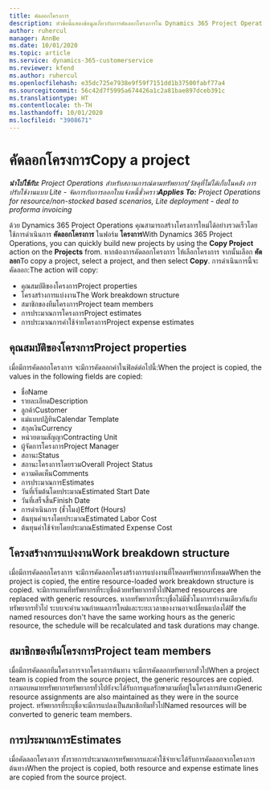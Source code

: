 ```yaml
---
title: คัดลอกโครงการ
description: หัวข้อนี้แสดงข้อมูลเกี่ยวกับการคัดลอกโครงการใน Dynamics 365 Project Operations
author: ruhercul
manager: AnnBe
ms.date: 10/01/2020
ms.topic: article
ms.service: dynamics-365-customerservice
ms.reviewer: kfend
ms.author: ruhercul
ms.openlocfilehash: e35dc725e7938e9f59f7151dd1b37500fabf77a4
ms.sourcegitcommit: 56c42d7f5995a674426a1c2a81bae897dceb391c
ms.translationtype: HT
ms.contentlocale: th-TH
ms.lasthandoff: 10/01/2020
ms.locfileid: "3908671"
---
```

# <a name="copy-a-project"></a><span data-ttu-id="629fb-103">คัดลอกโครงการ</span><span class="sxs-lookup"><span data-stu-id="629fb-103">Copy a project</span></span>

<span data-ttu-id="629fb-104">_**นำไปใช้กับ:** Project Operations สำหรับสถานการณ์ตามทรัพยากร/วัสดุที่ไม่ได้เก็บในคลัง การปรับใช้งานแบบ Lite - จัดการกับการออกใบแจ้งหนี้ชั่วคราว_</span><span class="sxs-lookup"><span data-stu-id="629fb-104">_**Applies To:** Project Operations for resource/non-stocked based scenarios, Lite deployment - deal to proforma invoicing_</span></span>

<span data-ttu-id="629fb-105">ด้วย Dynamics 365 Project Operations คุณสามารถสร้างโครงการใหม่ได้อย่างรวดเร็วโดยใช้การดำเนินการ **คัดลอกโครงการ** ในฟอร์ม **โครงการ**</span><span class="sxs-lookup"><span data-stu-id="629fb-105">With Dynamics 365 Project Operations, you can quickly build new projects by using the **Copy Project** action on the **Projects** from.</span></span> <span data-ttu-id="629fb-106">หากต้องการคัดลอกโครงการ ให้เลือกโครงการ จากนั้นเลือก **คัดลอก**</span><span class="sxs-lookup"><span data-stu-id="629fb-106">To copy a project, select a project, and then select **Copy**.</span></span> <span data-ttu-id="629fb-107">การดำเนินการนี้จะคัดลอก:</span><span class="sxs-lookup"><span data-stu-id="629fb-107">The action will copy:</span></span>

- <span data-ttu-id="629fb-108">คุณสมบัติของโครงการ</span><span class="sxs-lookup"><span data-stu-id="629fb-108">Project properties</span></span>
- <span data-ttu-id="629fb-109">โครงสร้างการแบ่งงาน</span><span class="sxs-lookup"><span data-stu-id="629fb-109">The Work breakdown structure</span></span>
- <span data-ttu-id="629fb-110">สมาชิกของทีมโครงการ</span><span class="sxs-lookup"><span data-stu-id="629fb-110">Project team members</span></span>
- <span data-ttu-id="629fb-111">การประมาณการโครงการ</span><span class="sxs-lookup"><span data-stu-id="629fb-111">Project estimates</span></span>
- <span data-ttu-id="629fb-112">การประมาณการค่าใช้จ่ายโครงการ</span><span class="sxs-lookup"><span data-stu-id="629fb-112">Project expense estimates</span></span>

## <a name="project-properties"></a><span data-ttu-id="629fb-113">คุณสมบัติของโครงการ</span><span class="sxs-lookup"><span data-stu-id="629fb-113">Project properties</span></span>

<span data-ttu-id="629fb-114">เมื่อมีการคัดลอกโครงการ จะมีการคัดลอกค่าในฟิลด์ต่อไปนี้:</span><span class="sxs-lookup"><span data-stu-id="629fb-114">When the project is copied, the values in the following fields are copied:</span></span>

- <span data-ttu-id="629fb-115">ชื่อ</span><span class="sxs-lookup"><span data-stu-id="629fb-115">Name</span></span>
- <span data-ttu-id="629fb-116">รายละเอียด</span><span class="sxs-lookup"><span data-stu-id="629fb-116">Description</span></span>
- <span data-ttu-id="629fb-117">ลูกค้า</span><span class="sxs-lookup"><span data-stu-id="629fb-117">Customer</span></span>
- <span data-ttu-id="629fb-118">แม่แบบปฏิทิน</span><span class="sxs-lookup"><span data-stu-id="629fb-118">Calendar Template</span></span>
- <span data-ttu-id="629fb-119">สกุลเงิน</span><span class="sxs-lookup"><span data-stu-id="629fb-119">Currency</span></span>
- <span data-ttu-id="629fb-120">หน่วยตามสัญญา</span><span class="sxs-lookup"><span data-stu-id="629fb-120">Contracting Unit</span></span>
- <span data-ttu-id="629fb-121">ผู้จัดการโครงการ</span><span class="sxs-lookup"><span data-stu-id="629fb-121">Project Manager</span></span>
- <span data-ttu-id="629fb-122">สถานะ</span><span class="sxs-lookup"><span data-stu-id="629fb-122">Status</span></span>
- <span data-ttu-id="629fb-123">สถานะโครงการโดยรวม</span><span class="sxs-lookup"><span data-stu-id="629fb-123">Overall Project Status</span></span>
- <span data-ttu-id="629fb-124">ความคิดเห็น</span><span class="sxs-lookup"><span data-stu-id="629fb-124">Comments</span></span>
- <span data-ttu-id="629fb-125">การประมาณการ</span><span class="sxs-lookup"><span data-stu-id="629fb-125">Estimates</span></span>
- <span data-ttu-id="629fb-126">วันที่เริ่มต้นโดยประมาณ</span><span class="sxs-lookup"><span data-stu-id="629fb-126">Estimated Start Date</span></span>
- <span data-ttu-id="629fb-127">วันที่เสร็จสิ้น</span><span class="sxs-lookup"><span data-stu-id="629fb-127">Finish Date</span></span>
- <span data-ttu-id="629fb-128">การดำเนินการ (ชั่วโมง)</span><span class="sxs-lookup"><span data-stu-id="629fb-128">Effort (Hours)</span></span>
- <span data-ttu-id="629fb-129">ต้นทุนค่าแรงโดยประมาณ</span><span class="sxs-lookup"><span data-stu-id="629fb-129">Estimated Labor Cost</span></span>
- <span data-ttu-id="629fb-130">ต้นทุนค่าใช้จ่ายโดยประมาณ</span><span class="sxs-lookup"><span data-stu-id="629fb-130">Estimated Expense Cost</span></span>

## <a name="work-breakdown-structure"></a><span data-ttu-id="629fb-131">โครงสร้างการแบ่งงาน</span><span class="sxs-lookup"><span data-stu-id="629fb-131">Work breakdown structure</span></span>

<span data-ttu-id="629fb-132">เมื่อมีการคัดลอกโครงการ จะมีการคัดลอกโครงสร้างการแบ่งงานที่โหลดทรัพยากรทั้งหมด</span><span class="sxs-lookup"><span data-stu-id="629fb-132">When the project is copied, the entire resource-loaded work breakdown structure is copied.</span></span> <span data-ttu-id="629fb-133">จะมีการแทนที่ทรัพยากรที่ระบุชื่อด้วยทรัพยากรทั่วไป</span><span class="sxs-lookup"><span data-stu-id="629fb-133">Named resources are replaced with generic resources.</span></span> <span data-ttu-id="629fb-134">หากทรัพยากรที่ระบุชื่อไม่มีชั่วโมงการทำงานเดียวกันกับทรัพยากรทั่วไป ระบบจะคำนวณกำหนดการใหม่และระยะเวลาของงานอาจเปลี่ยนแปลงได้</span><span class="sxs-lookup"><span data-stu-id="629fb-134">If the named resources don't have the same working hours as the generic resource, the schedule will be recalculated and task durations may change.</span></span>

## <a name="project-team-members"></a><span data-ttu-id="629fb-135">สมาชิกของทีมโครงการ</span><span class="sxs-lookup"><span data-stu-id="629fb-135">Project team members</span></span>

<span data-ttu-id="629fb-136">เมื่อมีการคัดลอกทีมโครงการจากโครงการต้นทาง จะมีการคัดลอกทรัพยากรทั่วไป</span><span class="sxs-lookup"><span data-stu-id="629fb-136">When a project team is copied from the source project, the generic resources are copied.</span></span> <span data-ttu-id="629fb-137">การมอบหมายทรัพยากรทรัพยากรทั่วไปยังจะได้รับการดูแลรักษาตามที่อยู่ในโครงการต้นทาง</span><span class="sxs-lookup"><span data-stu-id="629fb-137">Generic resource assignments are also maintained as they were in the source project.</span></span> <span data-ttu-id="629fb-138">ทรัพยากรที่ระบุชื่อจะมีการแปลงเป็นสมาชิกทีมทั่วไป</span><span class="sxs-lookup"><span data-stu-id="629fb-138">Named resources will be converted to generic team members.</span></span>

## <a name="estimates"></a><span data-ttu-id="629fb-139">การประมาณการ</span><span class="sxs-lookup"><span data-stu-id="629fb-139">Estimates</span></span>

<span data-ttu-id="629fb-140">เมื่อคัดลอกโครงการ ทั้งรายการประมาณการทรัพยากรและค่าใช้จ่ายจะได้รับการคัดลอกจากโครงการต้นทาง</span><span class="sxs-lookup"><span data-stu-id="629fb-140">When the project is copied, both resource and expense estimate lines are copied from the source project.</span></span>